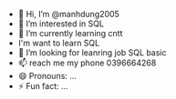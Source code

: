 - 👋 Hi, I’m @manhdung2005
- 👀 I’m interested in  SQL
- 🌱 I’m currently learning cntt
- I'm want to learn SQL 
- 💞️ I’m looking for leanring job SQL basic
- 📫 reach me my phone 0396664268
- 😄 Pronouns: ...
- ⚡ Fun fact: ...

<!---
manhdung2005/manhdung2005 is a ✨ special ✨ repository because its `README.md` (this file) appears on your GitHub profile.
You can click the Preview link to take a look at your changes.
--->
